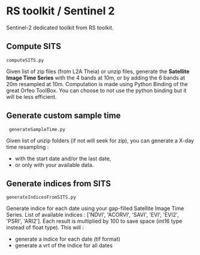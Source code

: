 # RS toolkit / Sentinel 2
Sentinel-2 dedicated toolkit from RS toolkit.

## Compute SITS
`computeSITS.py`

Given list of zip files (from L2A Theia) or unzip files, generate the **Satellite Image Time Series** with the 4 bands at 10m, or by adding the 6 bands at 20m resampled at 10m.
Computation is made using Python Binding of the great Orfeo ToolBox. You can choose to not use the python binding but it will be less efficient.

## Generate custom sample time
` generateSampleTime.py`

Given list of unzip folders (if not will seek for zip), you can generate a X-day time resampling :
- with the start date and/or the last date,
- or only with your available data.

## Generate indices from SITS
`generateIndicesFromSITS.py`

Generate indice for each date using your gap-filled Satellite Image Time Series.
List of available indices : ['NDVI', 'ACORVI', 'SAVI', 'EVI', 'EVI2', 'PSRI', 'ARI2'].
Each result is multiplied by 100 to save space (int16 type instead of float type).
This will : 
- generate a indice for each date (tif format)
- generate a vrt of the indice for all dates